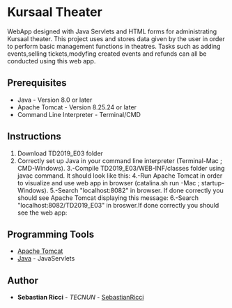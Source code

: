 # Kursaal Theater

WebApp designed with Java Servlets and HTML forms for administrating Kursaal theater. This project uses and stores data given by the user in order to perform basic management functions in theatres. Tasks such as adding events,selling tickets,modyfing created events and refunds can all be conducted using this web app.

## Prerequisites
* Java - Version 8.0 or later
* Apache Tomcat - Version 8.25.24 or later
* Command Line Interpreter - Terminal/CMD

## Instructions

1. Download TD2019_E03 folder
2. Correctly set up Java in your command line interpreter (Terminal-Mac ; CMD-Windows).
3.-Compile TD2019_E03/WEB-INF/classes folder using javac command. It should look like this:
4.-Run Apache Tomcat in order to visualize and use web app in browser (catalina.sh run -Mac ; startup-Windows).
5.-Search "localhost:8082" in browser. If done correctly you should see Apache Tomcat displaying this message:
6.-Search "localhost:8082/TD2019_E03" in broswer.If done correctly you should see the web app:

## Programming Tools

* [Apache Tomcat](http://tomcat.apache.org)
* [Java](https://www.java.com/en/) - JavaServlets


## Author

* **Sebastian Ricci** - *TECNUN* - [SebastianRicci](https://github.com/SebastianRicci)
